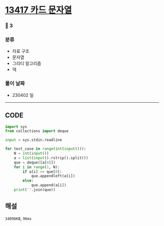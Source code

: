 # [13417 카드 문자열](https://www.acmicpc.net/problem/13417)

### 🥈 3

### 분류

- 자료 구조
- 문자열
- 그리디 알고리즘
- 덱

### 풀이 날짜

- 230402 일

---

## CODE

```python
import sys
from collections import deque

input = sys.stdin.readline

for test_case in range(int(input())):
    N = int(input())
    a = list(input().rstrip().split())
    que = deque([a[0]])
    for i in range(1, N):
        if a[i] <= que[0]:
            que.appendleft(a[i])
        else:
            que.append(a[i])
    print(''.join(que))

```

## 해설

`34096KB`, `96ms`
